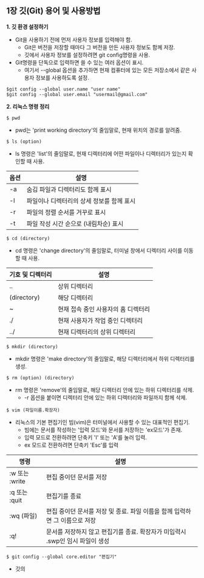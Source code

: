 ## 1장 깃(Git) 용어 및 사용방법

**1. 깃 환경 설정하기**

* Git을 사용하기 전에 먼저 사용자 정보를 입력해야 함.
   * Git은 버전을 저장할 때마다 그 버전을 만든 사용자 정보도 함께 저장.
   * 깃에서 사용자 정보를 설정하려면 git config명령을 사용.
* Git명령을 단독으로 입력하면 쓸 수 있는 여러 옵션이 표시.
   * 여기서 --global 옵션을 추가하면 현재 컴퓨터에 있는 모든 저장소에서 같은 사용자 정보를 사용하도록 설정.

```git
$git config --global user.name "user name"
$git config --global user.email "usermail@gmail.com"
```

**2. 리눅스 명령 정리**

```git
$ pwd
```
* pwd는 'print working directory'의 줄임말로, 현재 위치의 경로를 알려줌.

```git
$ ls (option)
```
* ls 명령은 'list'의 줄임말로, 현재 디렉터리에 어떤 파일이나 디렉터리가 있는지 확인할 때 사용.

|옵션|설명|
|-|-|
|-a|숨김 파일과 디렉터리도 함께 표시|
|-l|파일이나 디렉터리의 상세 정보를 함께 표시|
|-r|파일의 정렬 순서를 거꾸로 표시|
|-t|파일 작성 시간 순으로 (내림차순) 표시|

```git
$ cd (directory)
```
* cd 명령은 'change directory'의 줄임말로, 터미널 창에서 디렉터리 사이를 이동할 때 사용.

|기호 및 디렉터리|설명|
|-|-|
|..|상위 디렉터리|
|(directory)|해당 디렉터리|
|~|현재 접속 중인 사용자의 홈 디렉터리|
|./|현재 사용자가 작업 중인 디렉터리|
|../|현재 디렉터리의 상위 디렉터리|

```git
$ mkdir (directory)
```
* mkdir 명령은 'make directory'의 줄임말로, 해당 디렉터리에서 하위 디렉터리를 생성.

```git
$ rm (option) (directory)
```
* rm 명령은 'remove'의 줄임말로, 해당 디렉터리 안에 있는 하위 디렉터리를 삭제.
  * -r 옵션을 붙이면 디렉터리 안에 있는 하위 디렉터리와 파일까지 함께 삭제.

```git
$ vim (파일이름.확장자)
```
* 리눅스의 기본 편집기인 빔(vim)은 터미널에서 사용할 수 있는 대표적인 편집기.
  * 빔에는 문서를 작성하는 '입력 모드'와 문서를 저장하는 'ex모드'가 존재.
  * 입력 모드로 전환하려면 단축키 'I' 또는 'A'를 눌러 입력.
  * ex 모드로 전환하려면 단축키 'Esc'를 입력

|명령|설명|
|-|-|
|:w 또는 :write|편집 중이던 문서를 저장|
|:q 또는 :quit|편집기를 종료|
|:wq (파일)|편집 중이던 문서를 저장 및 종료. 파일 이름을 함께 입력하면 그 이름으로 저장|
|:q!|문서를 저장하지 않고 편집기를 종료. 확장자가 미입력시 .swp인 임시 파일이 생성|

```git
$ git config --global core.editor "편집기"
```
* 깃의







   
